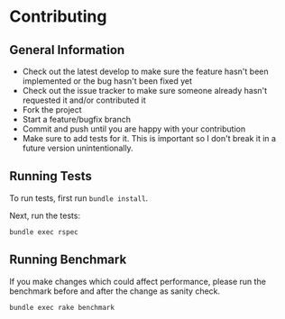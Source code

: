 # Contributing

## General Information

* Check out the latest develop to make sure the feature hasn't been implemented or the bug hasn't been fixed yet
* Check out the issue tracker to make sure someone already hasn't requested it and/or contributed it
* Fork the project
* Start a feature/bugfix branch
* Commit and push until you are happy with your contribution
* Make sure to add tests for it. This is important so I don't break it in a future version unintentionally.

## Running Tests

To run tests, first run `bundle install`.

Next, run the tests:

```
bundle exec rspec
```

## Running Benchmark

If you make changes which could affect performance, please run the benchmark before and after the change as sanity check.

```
bundle exec rake benchmark
```

